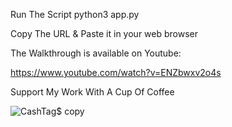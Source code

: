 

Run The Script python3 app.py

Copy The URL & Paste it in your web browser

The Walkthrough is available on Youtube:

https://www.youtube.com/watch?v=ENZbwxv2o4s

Support My Work With A Cup Of Coffee

![CashTag$ copy](https://github.com/Invader00100100/Path-Traversal-Lab/assets/102438675/d49eaa27-4fa8-46b5-af0e-0eb4a55d2f01)
